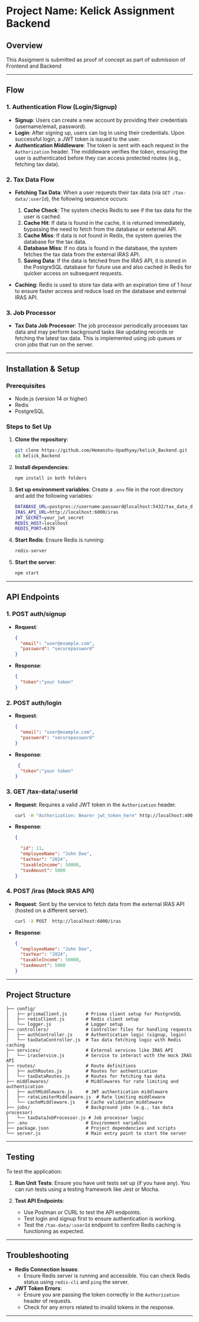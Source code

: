 # Project Name: Kelick Assignment Backend

## Overview

This Assigment is submitted as proof of concept as part of submission of Frontend and Backend

---

## Flow

### 1. **Authentication Flow (Login/Signup)**

- **Signup**: Users can create a new account by providing their credentials (username/email, password).
- **Login**: After signing up, users can log in using their credentials. Upon successful login, a JWT token is issued to the user.
- **Authentication Middleware**: The token is sent with each request in the `Authorization` header. The middleware verifies the token, ensuring the user is authenticated before they can access protected routes (e.g., fetching tax data).

### 2. **Tax Data Flow**

- **Fetching Tax Data**: When a user requests their tax data (via `GET /tax-data/:userId`), the following sequence occurs:

  1.  **Cache Check**: The system checks Redis to see if the tax data for the user is cached.
  2.  **Cache Hit**: If data is found in the cache, it is returned immediately, bypassing the need to fetch from the database or external API.
  3.  **Cache Miss**: If data is not found in Redis, the system queries the database for the tax data.
  4.  **Database Miss**: If no data is found in the database, the system fetches the tax data from the external IRAS API.
  5.  **Saving Data**: If the data is fetched from the IRAS API, it is stored in the PostgreSQL database for future use and also cached in Redis for quicker access on subsequent requests.

- **Caching**: Redis is used to store tax data with an expiration time of 1 hour to ensure faster access and reduce load on the database and external IRAS API.

### 3. **Job Processor**

- **Tax Data Job Processor**: The job processor periodically processes tax data and may perform background tasks like updating records or fetching the latest tax data. This is implemented using job queues or cron jobs that run on the server.

---

## Installation & Setup

### Prerequisites

- Node.js (version 14 or higher)
- Redis
- PostgreSQL

### Steps to Set Up

1. **Clone the repository**:

   ```bash
   git clone https://github.com/Hemanshu-Upadhyay/kelick_Backend.git
   cd kelick_Backend
   ```

2. **Install dependencies**:

   ```bash
   npm install in both folders
   ```

3. **Set up environment variables**:
   Create a `.env` file in the root directory and add the following variables:

   ```bash
   DATABASE_URL=postgres://username:password@localhost:5432/tax_data_db
   IRAS_API_URL=http://localhost:6000/iras
   JWT_SECRET=your_jwt_secret
   REDIS_HOST=localhost
   REDIS_PORT=6379
   ```

4. **Start Redis**:
   Ensure Redis is running:

   ```bash
   redis-server
   ```

5. **Start the server**:
   ```bash
   npm start
   ```

---

## API Endpoints

### 1. **POST auth/signup**

- **Request**:
  ```json
  {
    "email": "user@example.com",
    "password": "securepassword"
  }
  ```
- **Response**:
  ```json
  {
    "token":"your token"
  }
  ```

### 2. **POST auth/login**

- **Request**:
  ```json
  {
    "email": "user@example.com",
    "password": "securepassword"
  }
  ```
- **Response**:
  ```json
   {
    "token":"your token"
  }
  ```

### 3. **GET /tax-data/:userId**

- **Request**: Requires a valid JWT token in the `Authorization` header.
  ```bash
  curl -H "Authorization: Bearer jwt_token_here" http://localhost:4000/tax-data/123
  ```
- **Response**:
  ```json
  {

    "id": 11,
    "employeeName": "John Doe",
    "taxYear": "2024",
    "taxableIncome": 50000,
    "taxAmount": 5000
  }
  ```

### 4. **POST /iras (Mock IRAS API)**

- **Request**: Sent by the service to fetch data from the external IRAS API (hosted on a different server).
  ```bash
  curl -X POST  http://localhost:6000/iras
  ```
- **Response**:
  ```json
  {
    "employeeName": "John Doe",
    "taxYear": "2024",
    "taxableIncome": 50000,
    "taxAmount": 5000
  }
  ```

---

## Project Structure

```
├── config/
│   ├── prismaClient.js       # Prisma client setup for PostgreSQL
│   ├── redisClient.js        # Redis client setup
│   └── logger.js             # Logger setup
├── controllers/              # Controller files for handling requests
│   ├── authController.js     # Authentication logic (signup, login)
│   └── taxDataController.js  # Tax data fetching logic with Redis caching
├── services/                 # External services like IRAS API
│   └── irasService.js        # Service to interact with the mock IRAS API
├── routes/                   # Route definitions
│   ├── authRoutes.js         # Routes for authentication
│   └── taxDataRoutes.js      # Routes for fetching tax data
├── middlewares/              # Middlewares for rate limiting and authentication
│   ├── authMiddleware.js     # JWT authentication middleware
│   ├── rateLimiterMiddleware.js  # Rate limiting middleware
│   └── cacheMiddleware.js    # Cache validation middleware
├── jobs/                     # Background jobs (e.g., tax data processor)
│   └── taxDataJobProcessor.js # Job processor logic
├── .env                      # Environment variables
├── package.json              # Project dependencies and scripts
└── server.js                 # Main entry point to start the server
```

---

## Testing

To test the application:

1. **Run Unit Tests**:
   Ensure you have unit tests set up (if you have any). You can run tests using a testing framework like Jest or Mocha.

2. **Test API Endpoints**:
   - Use Postman or CURL to test the API endpoints.
   - Test login and signup first to ensure authentication is working.
   - Test the `/tax-data/:userId` endpoint to confirm Redis caching is functioning as expected.

---

## Troubleshooting

- **Redis Connection Issues**:
  - Ensure Redis server is running and accessible. You can check Redis status using `redis-cli` and `ping` the server.
- **JWT Token Errors**:
  - Ensure you are passing the token correctly in the `Authorization` header of requests.
  - Check for any errors related to invalid tokens in the response.

---
